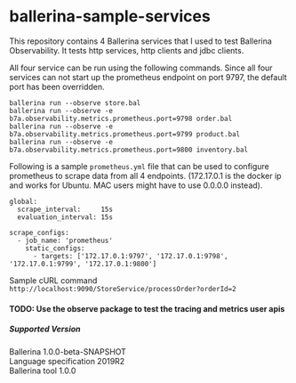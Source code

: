 # ballerina-sample-services

This repository contains 4 Ballerina services that I used to test Ballerina Observability.
It tests http services, http clients and jdbc clients.

All four service can be run using the following commands.
Since all four services can not start up the prometheus endpoint on port 9797, the default port has been overridden.

```
ballerina run --observe store.bal
ballerina run --observe -e b7a.observability.metrics.prometheus.port=9798 order.bal
ballerina run --observe -e b7a.observability.metrics.prometheus.port=9799 product.bal
ballerina run --observe -e b7a.observability.metrics.prometheus.port=9800 inventory.bal
```

Following is a sample `prometheus.yml` file that can be used to configure prometheus to scrape data from all 4 endpoints.
(172.17.0.1 is the docker ip and works for Ubuntu. MAC users might have to use 0.0.0.0 instead).

```
global:
  scrape_interval:     15s
  evaluation_interval: 15s

scrape_configs:
  - job_name: 'prometheus'
    static_configs:
      - targets: ['172.17.0.1:9797', '172.17.0.1:9798', '172.17.0.1:9799', '172.17.0.1:9800']
```

Sample cURL command 
`http://localhost:9090/StoreService/processOrder?orderId=2`

#### TODO: Use the observe package to test the tracing and metrics user apis

##### Supported Version
Ballerina 1.0.0-beta-SNAPSHOT  
Language specification 2019R2  
Ballerina tool 1.0.0  
